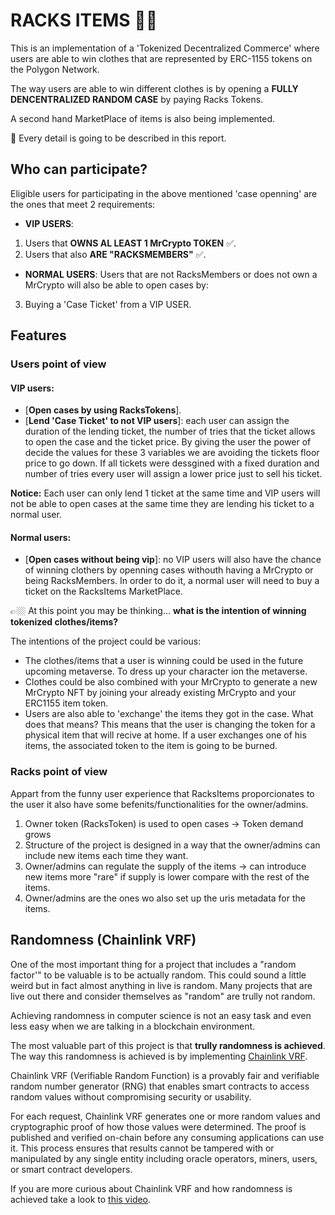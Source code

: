 # RACKS ITEMS 👕👖

This is an implementation of a 'Tokenized Decentralized Commerce' where users are able to win clothes that are represented by ERC-1155 tokens on the Polygon Network.

The way users are able to win different clothes is by opening a **FULLY DENCENTRALIZED RANDOM CASE** by paying Racks Tokens.

A second hand MarketPlace of items is also being implemented.

🚨 Every detail is going to be described in this report.

## Who can participate?

Eligible users for participating in the above mentioned 'case openning' are the ones that meet 2 requirements:

- **VIP USERS**:
1. Users that **OWNS AL LEAST 1 MrCrypto TOKEN** ✅. 
2. Users that also **ARE "RACKSMEMBERS"** ✅.


- **NORMAL USERS**:
Users that are not RacksMembers or does not own a MrCrypto will also be able to open cases by:

3. Buying a 'Case Ticket' from a VIP USER. 

## Features
### Users point of view
#### VIP users: 
- [**Open cases by using RacksTokens**]. 
- [**Lend 'Case Ticket' to not VIP users**]: each user can assign the duration of the lending ticket, the number of tries that the ticket allows to open the case and the ticket price. By giving the user the power of decide the values for these 3 variables we are avoiding the tickets floor price to go down. If all tickets were dessgined with a fixed duration and number of tries every user will assign a lower price just to sell his ticket.

**Notice:** Each user can only lend 1 ticket at the same time and VIP users will not be able to open cases at the same time they are lending his ticket to a normal user.

#### Normal users:
- [**Open cases without being vip**]: no VIP users will also have the chance of winning clothers by openning cases withouth having a MrCrypto or being RacksMembers. In order to do it, a normal user will need to buy a ticket on the RacksItems MarketPlace.

👉🏼  At this point you may be thinking... **what is the intention of winning tokenized clothes/items?**

The intentions of the project could be various:

- The clothes/items that a user is winning could be used in the future upcoming metaverse. To dress up your character ion the metaverse.
- Clothes could be also combined with your MrCrypto to generate a new MrCrypto NFT by joining your already existing MrCrypto and your ERC1155 item token.
- Users are also able to 'exchange' the items they got in the case. What does that means? This means that the user is changing the token for a physical item that will recive at home. If a user exchanges one of his items, the associated token to the item is going to be burned.

### Racks point of view
Appart from the funny user experience that RacksItems proporcionates to the user it also have some befenits/functionalities for the owner/admins.

1. Owner token (RacksToken) is used to open cases -> Token demand grows
2. Structure of the project is designed in a way that the owner/admins can include new items each time they want.
4. Owner/admins can regulate the supply of the items -> can introduce new items more "rare" if supply is lower compare with the rest of the items.
3. Owner/admins are the ones wo also set up the uris metadata for the items.

## Randomness (Chainlink VRF)
One of the most important thing for a project that includes a "random factor'" to be valuable is to be actually random. This could sound a little weird but in fact almost anything in live is random. Many projects that are live out there and consider themselves as "random" are trully not random. 

Achieving randomness in computer science is not an easy task and even less easy when we are talking in a blockchain environment.

The most valuable part of this project is that **trully randomness is achieved**. The way this randomness is achieved is by implementing [Chainlink VRF](https://docs.chain.link/docs/chainlink-vrf/).

Chainlink VRF (Verifiable Random Function) is a provably fair and verifiable random number generator (RNG) that enables smart contracts to access random values without compromising security or usability.

For each request, Chainlink VRF generates one or more random values and cryptographic proof of how those values were determined. The proof is published and verified on-chain before any consuming applications can use it. This process ensures that results cannot be tampered with or manipulated by any single entity including oracle operators, miners, users, or smart contract developers. 

If you are more curious about Chainlink VRF and how randomness is achieved take a look to [this video](https://www.youtube.com/watch?v=rdJ5d8j1RCg&feature=emb_title).



